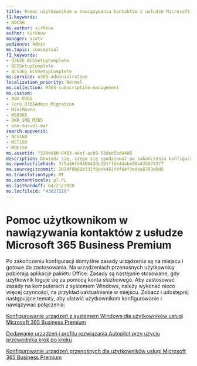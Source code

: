 ```yaml
---
title: Pomoc użytkownikom w nawiązywania kontaktów z usłudze Microsoft 365 Business Premium
f1.keywords:
- NOCSH
ms.author: sirkkuw
author: sirkkuw
manager: scotv
audience: Admin
ms.topic: conceptual
f1_keywords:
- O365E_BCSSetupComplete
- BCSSetupComplete
- BCS365_BCSSetupComplete
ms.service: o365-administration
localization_priority: Normal
ms.collection: M365-subscription-management
ms.custom:
- Adm_O365
- Core_O365Admin_Migration
- MiniMaven
- MSB365
- OKR_SMB_M365
- seo-marvel-mar
search.appverid:
- BCS160
- MET150
- MOE150
ms.assetid: f338e660-6483-4eef-acb9-53dee5bd4408
description: Dowiedz się, czego się spodziewać po zakończeniu konfiguracji pakietu Business Cloud Suite, a domyślne zasady dotyczące urządzeń są gotowe do zastosowania.
ms.openlocfilehash: 375a46fd946b42dc391ff6e4dabe98a435074377
ms.sourcegitcommit: 2614f8b81b332f8dab461f4f64f3adaa6703e0d6
ms.translationtype: MT
ms.contentlocale: pl-PL
ms.lasthandoff: 04/21/2020
ms.locfileid: "43627219"
---
```

# <a name="help-users-connect-to-microsoft-365-business-premium"></a>Pomoc użytkownikom w nawiązywania kontaktów z usłudze Microsoft 365 Business Premium

Po zakończeniu konfiguracji domyślne zasady urządzenia są na miejscu i gotowe do zastosowania. Na urządzeniach przenośnych użytkownicy pobierają aplikacje pakietu Office. Zasady są następnie stosowane, gdy użytkownik loguje się za pomocą konta służbowego. Aby zastosować zasady na komputerach z systemem Windows, należy wykonać nieco więcej czynności, na przykład uaktualnienie w miejscu. Zobacz i udostępnij następujące tematy, aby ułatwić użytkownikom konfigurowanie i nawiązywać połączenia:
  
[Konfigurowanie urządzeń z systemem Windows dla użytkowników usługi Microsoft 365 Business Premium](set-up-windows-devices.md)
  
[Dodawanie urządzeń i profilu rozwiązania Autopilot przy użyciu przewodnika krok po kroku](add-autopilot-devices-and-profile.md)
  
[Konfigurowanie urządzeń przenośnych dla użytkowników usługi Microsoft 365 Business Premium](set-up-mobile-devices.md)
  

